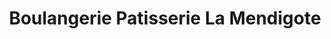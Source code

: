 ---
title: "Boulangerie Patisserie La Mendigote"
url: /cublize/boulangerie-patisserie-la-mendigote/
shop: Bäckerei
---